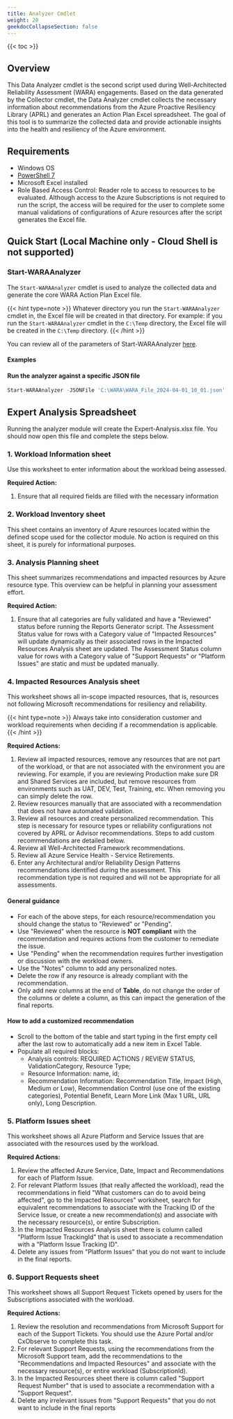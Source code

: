 ```yaml
---
title: Analyzer Cmdlet
weight: 20
geekdocCollapseSection: false
---
```


{{< toc >}}

## Overview

This Data Analyzer cmdlet is the second script used during Well-Architected Reliability Assessment (WARA) engagements. Based on the data generated by the Collector cmdlet, the Data Analyzer cmdlet collects the necessary information about recommendations from the Azure Proactive Resiliency Library (APRL) and generates an Action Plan Excel spreadsheet. The goal of this tool is to summarize the collected data and provide actionable insights into the health and resiliency of the Azure environment.

## Requirements

- Windows OS
- [PowerShell 7](https://learn.microsoft.com/powershell/scripting/install/installing-powershell?view=powershell-7.4)
- Microsoft Excel installed
- Role Based Access Control: Reader role to access to resources to be evaluated. Although access to the Azure Subscriptions is not required to run the script, the access will be required for the user to complete some manual validations of configurations of Azure resources after the script generates the Excel file.

## Quick Start (Local Machine only - Cloud Shell is not supported)

### Start-WARAAnalyzer

The `Start-WARAAnalyzer` cmdlet is used to analyze the collected data and generate the core WARA Action Plan Excel file.

{{< hint type=note >}}
Whatever directory you run the `Start-WARAAnalyzer` cmdlet in, the Excel file will be created in that directory. For example: if you run the `Start-WARAAnalyzer` cmdlet in the `C:\Temp` directory, the Excel file will be created in the `C:\Temp` directory.
{{< /hint >}}

You can review all of the parameters of Start-WARAAnalyzer [here](https://github.com/Azure/Well-Architected-Reliability-Assessment/blob/main/docs/wara/Start-WARAAnalyzer.md).

#### Examples

#### Run the analyzer against a specific JSON file

```PowerShell
Start-WARAAnalyzer -JSONFile 'C:\WARA\WARA_File_2024-04-01_10_01.json'
```

## Expert Analysis Spreadsheet

Running the analyzer module will create the Expert-Analysis.xlsx file. You should now open this file and complete the steps below.

### 1. Workload Information sheet

Use this worksheet to enter information about the workload being assessed.

**Required Action:**

1. Ensure that all required fields are filled with the necessary information

### 2. Workload Inventory sheet

This sheet contains an inventory of Azure resources located within the defined scope used for the collector module. No action is required on this sheet, it is purely for informational purposes.

### 3. Analysis Planning sheet

This sheet summarizes recommendations and impacted resources by Azure resource type. This overview can be helpful in planning your assessment effort.

**Required Action:**

1. Ensure that all categories are fully validated and have a "Reviewed" status before running the Reports Generator script. The Assessment Status value for rows with a Category value of "Impacted Resources" will update dynamically as their associated rows in the Impacted Resources Analysis sheet are updated. The Assessment Status column value for rows with a Category value of "Support Requests" or "Platform Issues" are static and must be updated manually.

### 4. Impacted Resources Analysis sheet

This worksheet shows all in-scope impacted resources, that is, resources not following Microsoft recommendations for resiliency and reliability.

{{< hint type=note >}}
Always take into consideration customer and workload requirements when deciding if a recommendation is applicable.
{{< /hint >}}

**Required Actions:**

1. Review all impacted resources, remove any resources that are not part of the workload, or that are not associated with the environment you are reviewing. For example, if you are reviewing Production make sure DR and Shared Services are included, but remove resources from environments such as UAT, DEV, Test, Training, etc. When removing you can simply delete the row.
1. Review resources manually that are associated with a recommendation that does not have automated validation.
1. Review all resources and create personalized recommendation. This step is necessary for resource types or reliability configurations not covered by APRL or Advisor recommendations. Steps to add custom recommendations are detailed below.
1. Review all Well-Architected Framework recommendations.
1. Review all Azure Service Health - Service Retirements.
1. Enter any Architectural and/or Reliability Design Patterns recommendations identified during the assessment. This recommendation type is not required and will not be appropriate for all assessments.

#### General guidance

- For each of the above steps, for each resource/recommendation you should change the status to "Reviewed" or "Pending".
- Use "Reviewed" when the resource is **NOT compliant** with the recommendation and requires actions from the customer to remediate the issue.
- Use "Pending" when the recommendation requires further investigation or discussion with the workload owners.
- Use the "Notes" column to add any personalized notes.
- Delete the row if any resource is already compliant with the recommendation.
- Only add new columns at the end of **Table**, do not change the order of the columns or delete a column, as this can impact the generation of the final reports.

#### How to add a customized recommendation

- Scroll to the bottom of the table and start typing in the first empty cell after the last row to automatically add a new item in Excel Table.
- Populate all required blocks:
  - Analysis controls: REQUIRED ACTIONS / REVIEW STATUS, ValidationCategory, Resource Type;
  - Resource Information: name, id;
  - Recommendation Information: Recommendation Title, Impact (High, Medium or Low), Recommendation Control (use one of the existing categories), Potential Benefit, Learn More Link (Max 1 URL, URL only), Long Description.

### 5. Platform Issues sheet

This worksheet shows all Azure Platform and Service Issues that are associated with the resources used by the workload.

**Required Actions:**

1. Review the affected Azure Service, Date, Impact and Recommendations for each of Platform Issue.
1. For relevant Platform Issues (that really affected the workload), read the recommendations in field "What customers can do to avoid being affected", go to the Impacted Resources" worksheet, search for equivalent recommendations to associate with the Tracking ID of the Service Issue, or create a new recommendation(s) and associate with the necessary resource(s), or entire Subscription.
1. In the Impacted Resources Analysis sheet there is column called "Platform Issue TrackingId" that is used to associate a recommendation with a "Platform Issue Tracking ID".
1. Delete any issues from "Platform Issues" that you do not want to include in the final reports.

### 6. Support Requests sheet

This worksheet shows all Support Request Tickets opened by users for the Subscriptions associated with the workload.

**Required Actions:**

1. Review the resolution and recommendations from Microsoft Support for each of the Support Tickets. You should use the Azure Portal and/or CxObserve to complete this task.
1. For relevant Support Requests, using the recommendations from the Microsoft Support team, add the recommendations to the "Recommendations and Impacted Resources" and associate with the necessary resource(s), or entire workload (SubscriptionId).
1. In the Impacted Resources sheet there is column called "Support Request Number" that is used to associate a recommendation with a "Support Request".
1. Delete any irrelevant issues from "Support Requests" that you do not want to include in the final reports
